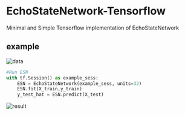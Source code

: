 # EchoStateNetwork-Tensorflow
Minimal and Simple Tensorflow implementation of EchoStateNetwork
## example
![data](https://raw.githubusercontent.com/k-kotera/EchoStateNetwork-Tensorflow/master/images/data.png)
```python
#Run ESN
with tf.Session() as example_sess:
    ESN = EchoStateNetwork(example_sess, units=32)
    ESN.fit(X_train,y_train)
    y_test_hat = ESN.predict(X_test)
```
![result](https://raw.githubusercontent.com/k-kotera/EchoStateNetwork-Tensorflow/master/images/result.png)
